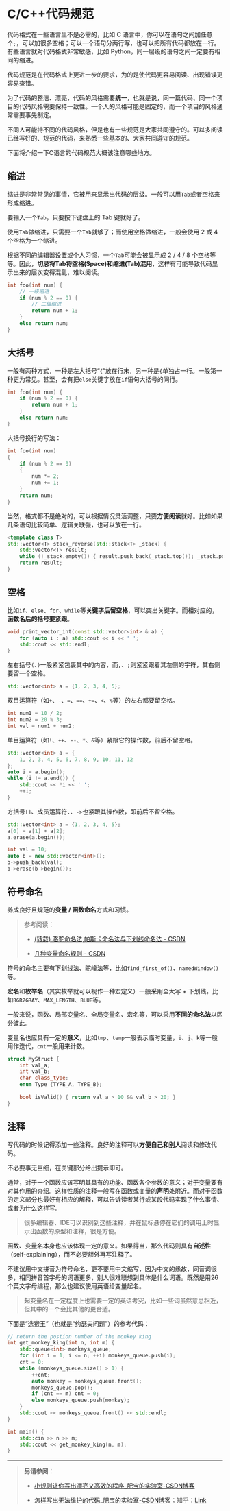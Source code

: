# C/C++代码规范

代码格式在一些语言里不是必需的，比如 C 语言中，你可以在语句之间加任意个`;`，可以加很多空格；可以一个语句分两行写，也可以把所有代码都放在一行。有些语言就对代码格式非常敏感，比如 Python，同一层级的语句之间一定要有相同的缩进。

代码规范是在代码格式上更进一步的要求，为的是使代码更容易阅读、出现错误更容易查错。

为了代码的整洁、漂亮，代码的风格需要**统一**，也就是说，同一篇代码、同一个项目的代码风格需要保持一致性。一个人的风格可能是固定的，而一个项目的风格通常需要事先制定。

不同人可能持不同的代码风格，但是也有一些规范是大家共同遵守的。可以多阅读已经写好的、规范的代码，来熟悉一些基本的、大家共同遵守的规范。

下面将介绍一下C语言的代码规范大概该注意哪些地方。



## 缩进

缩进是非常常见的事情，它被用来显示出代码的层级。一般可以用`Tab`或者空格来形成缩进。

要输入一个`Tab`，只要按下键盘上的 Tab 键就好了。

使用`Tab`做缩进，只需要一个`Tab`就够了；而使用空格做缩进，一般会使用 2 或 4 个空格为一个缩进。

根据不同的编辑器设置或个人习惯，一个`Tab`可能会被显示成 2 / 4 / 8 个空格等等。因此，**切忌将Tab将空格(Space)和缩进(Tab)混用**，这样有可能导致代码显示出来的层次变得混乱，难以阅读。

```cpp
int foo(int num) {
    // 一级缩进
    if (num % 2 == 0) {
        // 二级缩进
        return num + 1;
    }
    else return num;
}
```



## 大括号

一般有两种方式，一种是左大括号“`{`”放在行末，另一种是`{`单独占一行。一般第一种更为常见。甚至，会有把`else`关键字放在`if`语句大括号的同行。

```cpp
int foo(int num) {
    if (num % 2 == 0) {
        return num + 1;
    } 
    else return num;
}
```

大括号换行的写法：

```cpp
int foo(int num)
{
    if (num % 2 == 0)
    {
        num *= 2;
        num += 1;
    } 
    return num;
}
```

当然，格式都不是绝对的，可以根据情况灵活调整，只要**方便阅读**就好。比如如果几条语句比较简单、逻辑关联强，也可以放在一行。

```cpp 
<template class T>
std::vector<T> stack_reverse(std::stack<T> _stack) {
    std::vector<T> result;
    while (!_stack.empty()) { result.pusk_back(_stack.top()); _stack.pop(); }
    return result;
}
```

## 空格

比如`if`、`else`、`for`、`while`等**关键字后留空格**，可以突出关键字。而相对应的，**函数名后的括号要紧跟**。

```cpp
void print_vector_int(const std::vector<int> & a) {
    for (auto i : a) std::cout << i << ' ';
    std::cout << std::endl;
}
```

左右括号`(`、`)`一般紧紧包裹其中的内容，而`,`、`;`则紧紧跟着其左侧的字符，其右侧要留一个空格。

```cpp
std::vector<int> a = {1, 2, 3, 4, 5};
```

双目运算符（如`+`、`-`、`=`、`==`、`+=`、`<`、`%`等）的左右都要留空格。

```cpp
int num1 = 10 / 2;
int num2 = 20 % 3;
int val = num1 + num2;
```

单目运算符（如`!`、`++`、`--`、`*`、`&`等）紧跟它的操作数，前后不留空格。

```cpp
std::vector<int> a = {
    1, 2, 3, 4, 5, 6, 7, 8, 9, 10, 11, 12
};
auto i = a.begin();
while (i != a.end()) {
    std::cout << *i << ' ';
    ++i;
}
```

方括号`[]`、成员运算符`.`、`->`也紧跟其操作数，即前后不留空格。

```cpp
std::vector<int> a = {1, 2, 3, 4, 5};
a[0] = a[1] + a[2];
a.erase(a.begin());

int val = 10;
auto b = new std::vector<int>();
b->push_back(val);
b->erase(b->begin());
```



## 符号命名

养成良好且规范的**变量 / 函数命名**方式和习惯。

> 参考阅读：
>
> - [(转载) 骆驼命名法,帕斯卡命名法与下划线命名法 - CSDN](https://blog.csdn.net/u013321328/article/details/21025473)
>
> - [几种变量命名规则 - CSDN](https://blog.csdn.net/weixin_42205987/article/details/84063439)

符号的命名主要有下划线法、驼峰法等，比如`find_first_of()`、`namedWindow()`等。

**宏名**和**枚举名**（其实枚举就可以视作一种宏定义）一般采用全大写 + 下划线，比如`BGR2GRAY`、`MAX_LENGTH`、`BLUE`等。

一般来说，函数、局部变量名、全局变量名、宏名等，可以采用**不同的命名法**以区分彼此。

变量名也应具有一定的**意义**，比如`tmp`、`temp`一般表示临时变量，`i`、`j`、`k`等一般用作迭代，`cnt`一般用来计数。

```cpp
struct MyStruct {
    int val_a;
    int val_b;
    char class_type;
    enum Type {TYPE_A, TYPE_B};
    
    bool isValid() { return val_a > 10 && val_b > 20; }
}
```



## 注释

写代码的时候记得添加一些注释。良好的注释可以**方便自己和别人**阅读和修改代码。

不必要事无巨细，在关键部分给出提示即可。

通常，对于一个函数应该写明其具有的功能、函数各个参数的意义；对于变量要有对其作用的介绍。这样性质的注释一般写在函数或变量的**声明**处附近。而对于函数的定义部分也最好有相应的解释，可以告诉读者某行或某段代码实现了什么事情、或者为什么这样写。

> 很多编辑器、IDE可以识别到这些注释，并在鼠标悬停在它们的调用上时显示出函数的原型和注释，很是方便。

函数、变量名本身也应该体现一定的意义。如果得当，那么代码则具有**自述性**（self-explaining），而不必要额外再写注释了。

不建议用中文拼音为符号命名，更不要用中文缩写，因为中文的缘故，同音词很多，相同拼音首字母的词语更多，别人很难联想到具体是什么词语。既然是用26个英文字母编程，那么也建议使用英语给变量起名。

> 起变量名在一定程度上也需要一定的英语考究，比如一些词虽然意思相近，但其中的一个会比其他的更合适。

下面是“选猴王”（也就是“约瑟夫问题”）的参考代码：

```cpp
// return the postion number of the monkey king
int get_monkey_king(int n, int m) {
    std::queue<int> monkeys_queue;
    for (int i = 1; i <= n; ++i) monkeys_queue.push(i);
    cnt = 0;
    while (monkeys_queue.size() > 1) {
        ++cnt;
        auto monkey = monkeys_queue.front();
        monkeys_queue.pop();
        if (cnt == m) cnt = 0; 
        else monkeys_queue.push(monkey);
    }
    std::cout << monkeys_queue.front() << std::endl;
}

int main() {
    std::cin >> n >> m;
    std::cout << get_monkey_king(n, m);
}
```



---

> **另请参阅**：
>
> - [小规则让你写出漂亮又高效的程序\_肥宝的实验室-CSDN博客](https://blog.csdn.net/u012175089/article/details/51078360)
>
> - [怎样写出无法维护的代码\_肥宝的实验室-CSDN博客](https://fable.blog.csdn.net/article/details/51035815)；知乎：[Link](https://zhuanlan.zhihu.com/p/228498043)



